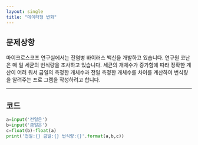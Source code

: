 ```yaml
---
layout: single
title: "데이터형 변화"
---
```

## 문제상항
마이크로스코프 연구실에서는 전염병 바이러스 백신을 개발하고 있습니다. 연구원 코난은 매
일 세균의 번식량을 조사하고 있습니다. 세균의 개체수가 증가함에 따라 정확한 계산이 어려
워서 금일의 측정한 개체수과 전일 측정한 개체수를 차이를 계산하여 번식량을 알려주는 프로
그램을 작성하려고 합니다.

---
## 코드
~~~python
a=input('전일은')
b=input('금일은')
c=float(b)-float(a)
print('전일:{} 금일:{} 번식량:{}'.format(a,b,c))
~~~

